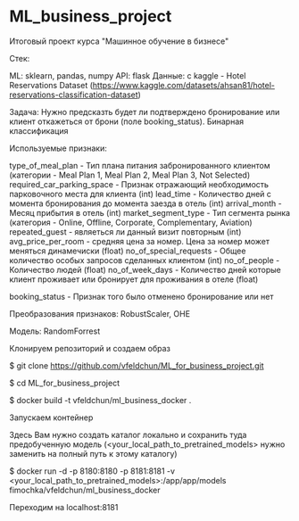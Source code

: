 # ML_business_project
Итоговый проект курса "Машинное обучение в бизнесе"

Стек:

ML: sklearn, pandas, numpy API: flask Данные: с kaggle - Hotel Reservations Dataset (https://www.kaggle.com/datasets/ahsan81/hotel-reservations-classification-dataset)

Задача: Нужно предсказть будет ли подтверждено бронирование или клиент откажеться от брони (поле booking_status). Бинарная классификация

Используемые признаки:

type_of_meal_plan - Тип плана питания забронированного клиентом (категории - Meal Plan 1, Meal Plan 2, Meal Plan 3, Not Selected)
required_car_parking_space - Признак отражающий необходимость парковочного места для клиента (int)
lead_time - Количество дней с момента бронирования до момента заезда в отель (int)
arrival_month - Месяц прибытия в отель (int)
market_segment_type - Тип сегмента рынка (категория - Online, Offline, Corporate, Complementary, Aviation)
repeated_guest - являеться ли данный визит повторным (int)
avg_price_per_room - средняя цена за номер. Цена за номер может меняться динамечиски (float)
no_of_special_requests - Общее количество особых запросов сделанных клиентом (int)
no_of_people - Количество людей (float)
no_of_week_days - Количество дней которые клиент проживает или бронирует для проживания в отеле (float)

booking_status - Признак того было отменено бронирование или нет

Преобразования признаков: RobustScaler, OHE

Модель: RandomForrest

Клонируем репозиторий и создаем образ

$ git clone https://github.com/vfeldchun/ML_for_business_project.git

$ cd ML_for_business_project

$ docker build -t vfeldchun/ml_business_docker .

Запускаем контейнер

Здесь Вам нужно создать каталог локально и сохранить туда предобученную модель (<your_local_path_to_pretrained_models> нужно заменить на полный путь к этому каталогу)

$ docker run -d -p 8180:8180 -p 8181:8181 -v <your_local_path_to_pretrained_models>:/app/app/models fimochka/vfeldchun/ml_business_docker

Переходим на localhost:8181
